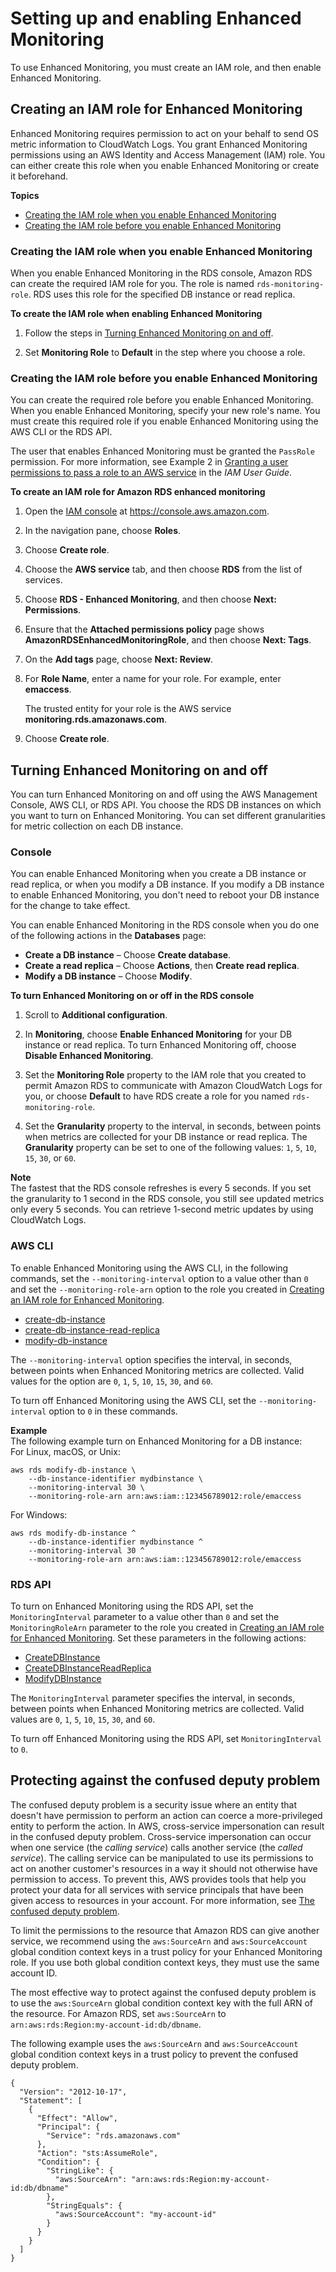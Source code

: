 # Setting up and enabling Enhanced Monitoring<a name="USER_Monitoring.OS.Enabling"></a>

To use Enhanced Monitoring, you must create an IAM role, and then enable Enhanced Monitoring\.

## Creating an IAM role for Enhanced Monitoring<a name="USER_Monitoring.OS.Enabling.Prerequisites"></a>

Enhanced Monitoring requires permission to act on your behalf to send OS metric information to CloudWatch Logs\. You grant Enhanced Monitoring permissions using an AWS Identity and Access Management \(IAM\) role\. You can either create this role when you enable Enhanced Monitoring or create it beforehand\.

**Topics**
+ [Creating the IAM role when you enable Enhanced Monitoring](#USER_Monitoring.OS.Enabling.Prerequisites.creating-role-automatically)
+ [Creating the IAM role before you enable Enhanced Monitoring](#USER_Monitoring.OS.Enabling.Prerequisites.creating-role-manually)

### Creating the IAM role when you enable Enhanced Monitoring<a name="USER_Monitoring.OS.Enabling.Prerequisites.creating-role-automatically"></a>

When you enable Enhanced Monitoring in the RDS console, Amazon RDS can create the required IAM role for you\. The role is named `rds-monitoring-role`\. RDS uses this role for the specified DB instance or read replica\.

**To create the IAM role when enabling Enhanced Monitoring**

1. Follow the steps in [Turning Enhanced Monitoring on and off](#USER_Monitoring.OS.Enabling.Procedure)\.

1. Set **Monitoring Role** to **Default** in the step where you choose a role\.

### Creating the IAM role before you enable Enhanced Monitoring<a name="USER_Monitoring.OS.Enabling.Prerequisites.creating-role-manually"></a>

You can create the required role before you enable Enhanced Monitoring\. When you enable Enhanced Monitoring, specify your new role's name\. You must create this required role if you enable Enhanced Monitoring using the AWS CLI or the RDS API\.

The user that enables Enhanced Monitoring must be granted the `PassRole` permission\. For more information, see Example 2 in [Granting a user permissions to pass a role to an AWS service](https://docs.aws.amazon.com/IAM/latest/UserGuide/id_roles_use_passrole.html) in the *IAM User Guide*\.<a name="USER_Monitoring.OS.IAMRole"></a>

**To create an IAM role for Amazon RDS enhanced monitoring**

1. Open the [IAM console](https://console.aws.amazon.com/iam/home?#home) at [https://console\.aws\.amazon\.com](https://console.aws.amazon.com/)\.

1. In the navigation pane, choose **Roles**\.

1. Choose **Create role**\.

1. Choose the **AWS service** tab, and then choose **RDS** from the list of services\.

1. Choose **RDS \- Enhanced Monitoring**, and then choose **Next: Permissions**\.

1. Ensure that the **Attached permissions policy** page shows **AmazonRDSEnhancedMonitoringRole**, and then choose **Next: Tags**\.

1. On the **Add tags** page, choose **Next: Review**\.

1. For **Role Name**, enter a name for your role\. For example, enter **emaccess**\.

   The trusted entity for your role is the AWS service **monitoring\.rds\.amazonaws\.com**\.

1. Choose **Create role**\.

## Turning Enhanced Monitoring on and off<a name="USER_Monitoring.OS.Enabling.Procedure"></a>

You can turn Enhanced Monitoring on and off using the AWS Management Console, AWS CLI, or RDS API\. You choose the RDS DB instances on which you want to turn on Enhanced Monitoring\. You can set different granularities for metric collection on each DB instance\.

### Console<a name="USER_Monitoring.OS.Enabling.Procedure.Console"></a>

You can enable Enhanced Monitoring when you create a DB instance or read replica, or when you modify a DB instance\. If you modify a DB instance to enable Enhanced Monitoring, you don't need to reboot your DB instance for the change to take effect\. 

You can enable Enhanced Monitoring in the RDS console when you do one of the following actions in the **Databases** page: 
+ **Create a DB instance** – Choose **Create database**\.
+ **Create a read replica** – Choose **Actions**, then **Create read replica**\.
+ **Modify a DB instance** – Choose **Modify**\.

**To turn Enhanced Monitoring on or off in the RDS console**

1. Scroll to **Additional configuration**\.

1. In **Monitoring**, choose **Enable Enhanced Monitoring** for your DB instance or read replica\. To turn Enhanced Monitoring off, choose **Disable Enhanced Monitoring**\.

1. Set the **Monitoring Role** property to the IAM role that you created to permit Amazon RDS to communicate with Amazon CloudWatch Logs for you, or choose **Default** to have RDS create a role for you named `rds-monitoring-role`\.

1. Set the **Granularity** property to the interval, in seconds, between points when metrics are collected for your DB instance or read replica\. The **Granularity** property can be set to one of the following values: `1`, `5`, `10`, `15`, `30`, or `60`\.

**Note**  
The fastest that the RDS console refreshes is every 5 seconds\. If you set the granularity to 1 second in the RDS console, you still see updated metrics only every 5 seconds\. You can retrieve 1\-second metric updates by using CloudWatch Logs\.

### AWS CLI<a name="USER_Monitoring.OS.Enabling.Procedure.CLI"></a>

To enable Enhanced Monitoring using the AWS CLI, in the following commands, set the `--monitoring-interval` option to a value other than `0` and set the `--monitoring-role-arn` option to the role you created in [Creating an IAM role for Enhanced Monitoring](#USER_Monitoring.OS.Enabling.Prerequisites)\.
+ [create\-db\-instance](https://docs.aws.amazon.com/cli/latest/reference/rds/create-db-instance.html)
+ [create\-db\-instance\-read\-replica](https://docs.aws.amazon.com/cli/latest/reference/rds/create-db-instance-read-replica.html)
+ [modify\-db\-instance](https://docs.aws.amazon.com/cli/latest/reference/rds/modify-db-instance.html)

The `--monitoring-interval` option specifies the interval, in seconds, between points when Enhanced Monitoring metrics are collected\. Valid values for the option are `0`, `1`, `5`, `10`, `15`, `30`, and `60`\.

To turn off Enhanced Monitoring using the AWS CLI, set the `--monitoring-interval` option to `0` in these commands\.

**Example**  
The following example turn on Enhanced Monitoring for a DB instance:  
For Linux, macOS, or Unix:  

```
aws rds modify-db-instance \
    --db-instance-identifier mydbinstance \
    --monitoring-interval 30 \
    --monitoring-role-arn arn:aws:iam::123456789012:role/emaccess
```
For Windows:  

```
aws rds modify-db-instance ^
    --db-instance-identifier mydbinstance ^
    --monitoring-interval 30 ^
    --monitoring-role-arn arn:aws:iam::123456789012:role/emaccess
```

### RDS API<a name="USER_Monitoring.OS.Enabling.Procedure.API"></a>

To turn on Enhanced Monitoring using the RDS API, set the `MonitoringInterval` parameter to a value other than `0` and set the `MonitoringRoleArn` parameter to the role you created in [Creating an IAM role for Enhanced Monitoring](#USER_Monitoring.OS.Enabling.Prerequisites)\. Set these parameters in the following actions:
+ [CreateDBInstance](https://docs.aws.amazon.com/AmazonRDS/latest/APIReference/API_CreateDBInstance.html)
+ [CreateDBInstanceReadReplica](https://docs.aws.amazon.com/AmazonRDS/latest/APIReference/API_CreateDBInstanceReadReplica.html)
+ [ModifyDBInstance](https://docs.aws.amazon.com/AmazonRDS/latest/APIReference/API_ModifyDBInstance.html)

The `MonitoringInterval` parameter specifies the interval, in seconds, between points when Enhanced Monitoring metrics are collected\. Valid values are `0`, `1`, `5`, `10`, `15`, `30`, and `60`\.

To turn off Enhanced Monitoring using the RDS API, set `MonitoringInterval` to `0`\.

## Protecting against the confused deputy problem<a name="USER_Monitoring.OS.confused-deputy"></a>

The confused deputy problem is a security issue where an entity that doesn't have permission to perform an action can coerce a more\-privileged entity to perform the action\. In AWS, cross\-service impersonation can result in the confused deputy problem\. Cross\-service impersonation can occur when one service \(the *calling service*\) calls another service \(the *called service*\)\. The calling service can be manipulated to use its permissions to act on another customer's resources in a way it should not otherwise have permission to access\. To prevent this, AWS provides tools that help you protect your data for all services with service principals that have been given access to resources in your account\. For more information, see [The confused deputy problem](https://docs.aws.amazon.com/IAM/latest/UserGuide/confused-deputy.html)\.

To limit the permissions to the resource that Amazon RDS can give another service, we recommend using the `aws:SourceArn` and `aws:SourceAccount` global condition context keys in a trust policy for your Enhanced Monitoring role\. If you use both global condition context keys, they must use the same account ID\.

The most effective way to protect against the confused deputy problem is to use the `aws:SourceArn` global condition context key with the full ARN of the resource\. For Amazon RDS, set `aws:SourceArn` to `arn:aws:rds:Region:my-account-id:db/dbname`\.

The following example uses the `aws:SourceArn` and `aws:SourceAccount` global condition context keys in a trust policy to prevent the confused deputy problem\.

```
{
  "Version": "2012-10-17",
  "Statement": [
    {
      "Effect": "Allow",
      "Principal": {
        "Service": "rds.amazonaws.com"
      },
      "Action": "sts:AssumeRole",
      "Condition": {
        "StringLike": {
          "aws:SourceArn": "arn:aws:rds:Region:my-account-id:db/dbname"
        },
        "StringEquals": {
          "aws:SourceAccount": "my-account-id"
        }
      }
    }
  ]
}
```